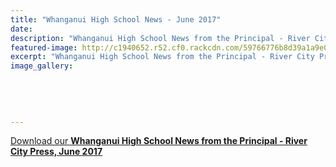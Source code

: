```yaml
---
title: "Whanganui High School News - June 2017"
date: 
description: "Whanganui High School News from the Principal - River City Press, June 2017"
featured-image: http://c1940652.r52.cf0.rackcdn.com/59766776b8d39a1a9e000abb/Facebook-Profile---180x180---TESTwhite-bg.jpg
excerpt: "Whanganui High School News from the Principal - River City Press, June 2017"
image_gallery:
    
    
    
    
    
---
```


<p><a href="http://c1940652.r52.cf0.rackcdn.com/59541da4b8d39a317d000004/RCP-Newsletter-June-2017.pdf">Download our </a><strong><a href="http://c1940652.r52.cf0.rackcdn.com/59541da4b8d39a317d000004/RCP-Newsletter-June-2017.pdf">Whanganui High School News from the Principal - River City Press, June 2017</a></strong></p>

